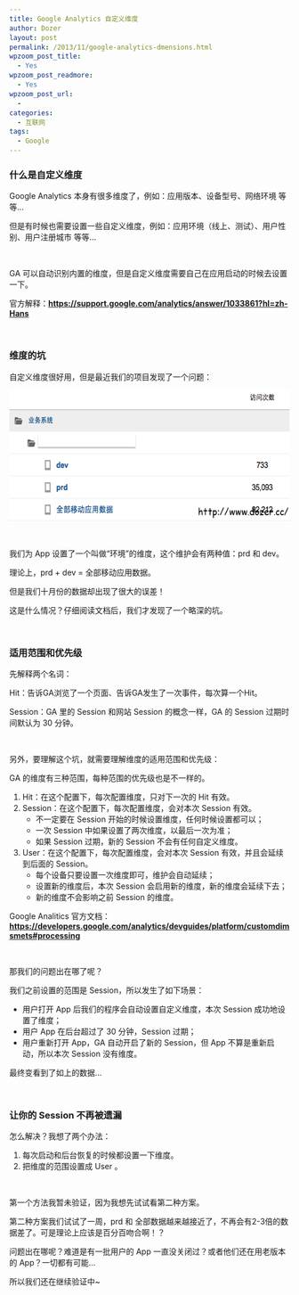 ```yaml
---
title: Google Analytics 自定义维度
author: Dozer
layout: post
permalink: /2013/11/google-analytics-dmensions.html
wpzoom_post_title:
  - Yes
wpzoom_post_readmore:
  - Yes
wpzoom_post_url:
  - 
categories:
  - 互联网
tags:
  - Google
---
```


### 什么是自定义维度

Google Analytics 本身有很多维度了，例如：应用版本、设备型号、网络环境 等等…

但是有时候也需要设置一些自定义维度，例如：应用环境（线上、测试）、用户性别、用户注册城市 等等…

<!--more-->

&nbsp;

GA 可以自动识别内置的维度，但是自定义维度需要自己在应用启动的时候去设置一下。

官方解释：<a href="https://support.google.com/analytics/answer/1033861?hl=zh-Hans" target="_blank"><strong>https://support.google.com/analytics/answer/1033861?hl=zh-Hans</strong></a>

&nbsp;

### 维度的坑

自定义维度很好用，但是最近我们的项目发现了一个问题：

[<img class="alignnone size-full wp-image-1398" alt="ga-10" src="/uploads/2013/11/ga-10.png" width="592" height="235" />][1]

&nbsp;

我们为 App 设置了一个叫做“环境”的维度，这个维护会有两种值：prd 和 dev。

理论上，prd + dev = 全部移动应用数据。

但是我们十月份的数据却出现了很大的误差！

这是什么情况？仔细阅读文档后，我们才发现了一个略深的坑。

&nbsp;

### 适用范围和优先级

先解释两个名词：

Hit：告诉GA浏览了一个页面、告诉GA发生了一次事件，每次算一个Hit。

Session：GA 里的 Session 和网站 Session 的概念一样，GA 的 Session 过期时间默认为 30 分钟。

&nbsp;

另外，要理解这个坑，就需要理解维度的适用范围和优先级：

GA 的维度有三种范围，每种范围的优先级也是不一样的。

1.  Hit：在这个配置下，每次配置维度，只对下一次的 Hit 有效。
2.  Session：在这个配置下，每次配置维度，会对本次 Session 有效。 
    *   不一定要在 Session 开始的时候设置维度，任何时候设置都可以；
    *   一次 Session 中如果设置了两次维度，以最后一次为准；
    *   如果 Session 过期，新的 Session 不会有任何自定义维度。
3.  User：在这个配置下，每次配置维度，会对本次 Session 有效，并且会延续到后面的 Session。 
    *   每个设备只要设置一次维度即可，维护会自动延续；
    *   设置新的维度后，本次 Session 会启用新的维度，新的维度会延续下去；
    *   新的维度不会影响之前 Session 的维度。

Google Analitics 官方文档：<a href="https://developers.google.com/analytics/devguides/platform/customdimsmets#processing" target="_blank"><strong>https://developers.google.com/analytics/devguides/platform/customdimsmets#processing</strong></a>

&nbsp;

那我们的问题出在哪了呢？

我们之前设置的范围是 Session，所以发生了如下场景：

*   用户打开 App 后我们的程序会自动设置自定义维度，本次 Session 成功地设置了维度；
*   用户 App 在后台超过了 30 分钟，Session 过期；
*   用户重新打开 App，GA 自动开启了新的 Session，但 App 不算是重新启动，所以本次 Session 没有维度。

最终变看到了如上的数据…

&nbsp;

### 让你的 Session 不再被遗漏

怎么解决？我想了两个办法：

1.  每次启动和后台恢复的时候都设置一下维度。
2.  把维度的范围设置成 User 。

&nbsp;

第一个方法我暂未验证，因为我想先试试看第二种方案。

第二种方案我们试试了一周，prd 和 全部数据越来越接近了，不再会有2-3倍的数据差了。可是理论上应该是百分百吻合啊！？

问题出在哪呢？难道是有一批用户的 App 一直没关闭过？或者他们还在用老版本的 App？一切都有可能…

所以我们还在继续验证中~

 [1]: /uploads/2013/11/ga-10.png

